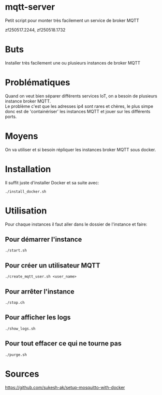 # mqtt-server
Petit script pour monter très facilement un service de broker MQTT

zf250517.2244, zf250518.1732

# Buts

Installer très facilement une ou plusieurs instances de broker MQTT


# Problématiques

Quand on veut bien séparer différents services IoT, on a besoin de plusieurs instance broker MQTT.<br>
Le problème c'est que les adresses ip4 sont rares et chères, le plus simpe donc est de 'containériser' les instances MQTT et jouer sur les différents ports.


# Moyens

On va utiliser et si besoin répliquer les instances broker MQTT sous docker.


# Installation

Il suffit juste d'installer Docker et sa suite avec:

```
./install_docker.sh
```

# Utilisation

Pour chaque instances il faut aller dans le dossier de l'instance et faire:

## Pour démarrer l'instance

```
./start.sh
```

## Pour créer un utilisateur MQTT

```
./create_mqtt_user.sh <user_name>
```

## Pour arrêter l'instance

```
./stop.ch
```

## Pour afficher les logs

```
./show_logs.sh
```

## Pour tout effacer ce qui ne tourne pas

```
./purge.sh
```


# Sources

https://github.com/sukesh-ak/setup-mosquitto-with-docker


